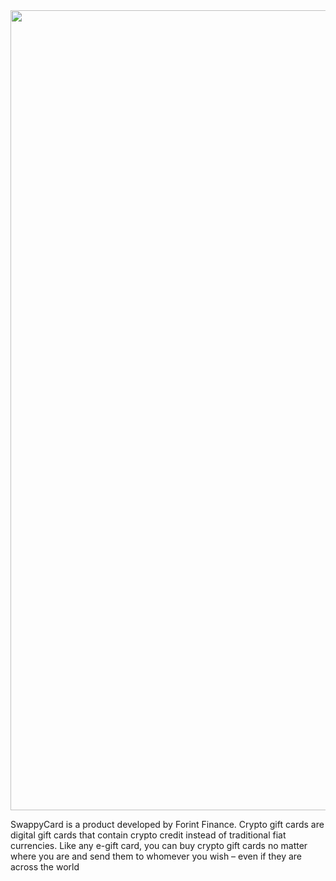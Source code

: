 <img src="https://i.postimg.cc/NMqJpYws/Tavola-vuota-1.png" width="1280"/>

SwappyCard is a product developed by Forint Finance.
Crypto gift cards are digital gift cards that contain crypto credit instead of traditional fiat currencies. Like any e-gift card, you can buy crypto gift cards no matter where you are and send them to whomever you wish – even if they are across the world

